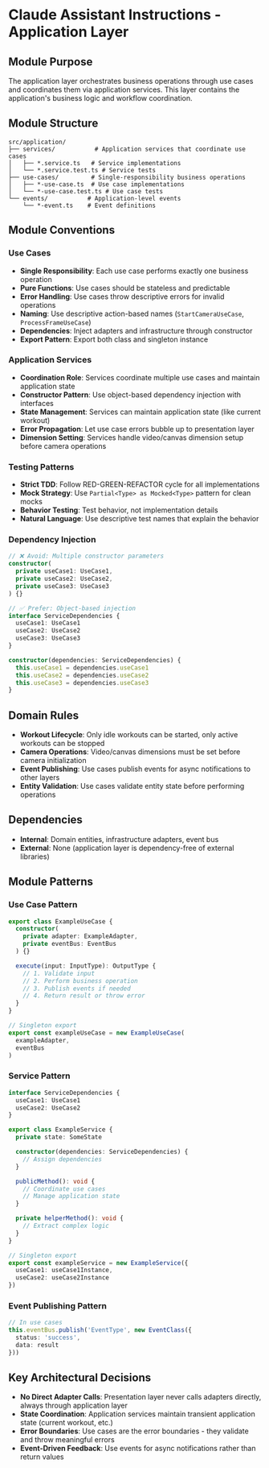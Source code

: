# Claude Assistant Instructions - Application Layer

## Module Purpose
The application layer orchestrates business operations through use cases and coordinates them via application services. This layer contains the application's business logic and workflow coordination.

## Module Structure
```
src/application/
├── services/           # Application services that coordinate use cases
│   ├── *.service.ts   # Service implementations
│   └── *.service.test.ts # Service tests
├── use-cases/         # Single-responsibility business operations
│   ├── *-use-case.ts  # Use case implementations
│   └── *-use-case.test.ts # Use case tests
└── events/           # Application-level events
    └── *-event.ts    # Event definitions
```

## Module Conventions

### Use Cases
- **Single Responsibility**: Each use case performs exactly one business operation
- **Pure Functions**: Use cases should be stateless and predictable
- **Error Handling**: Use cases throw descriptive errors for invalid operations
- **Naming**: Use descriptive action-based names (`StartCameraUseCase`, `ProcessFrameUseCase`)
- **Dependencies**: Inject adapters and infrastructure through constructor
- **Export Pattern**: Export both class and singleton instance

### Application Services
- **Coordination Role**: Services coordinate multiple use cases and maintain application state
- **Constructor Pattern**: Use object-based dependency injection with interfaces
- **State Management**: Services can maintain application state (like current workout)
- **Error Propagation**: Let use case errors bubble up to presentation layer
- **Dimension Setting**: Services handle video/canvas dimension setup before camera operations

### Testing Patterns
- **Strict TDD**: Follow RED-GREEN-REFACTOR cycle for all implementations
- **Mock Strategy**: Use `Partial<Type> as Mocked<Type>` pattern for clean mocks
- **Behavior Testing**: Test behavior, not implementation details
- **Natural Language**: Use descriptive test names that explain the behavior

### Dependency Injection
```typescript
// ❌ Avoid: Multiple constructor parameters
constructor(
  private useCase1: UseCase1,
  private useCase2: UseCase2,
  private useCase3: UseCase3
) {}

// ✅ Prefer: Object-based injection
interface ServiceDependencies {
  useCase1: UseCase1
  useCase2: UseCase2
  useCase3: UseCase3
}

constructor(dependencies: ServiceDependencies) {
  this.useCase1 = dependencies.useCase1
  this.useCase2 = dependencies.useCase2
  this.useCase3 = dependencies.useCase3
}
```

## Domain Rules
- **Workout Lifecycle**: Only idle workouts can be started, only active workouts can be stopped
- **Camera Operations**: Video/canvas dimensions must be set before camera initialization
- **Event Publishing**: Use cases publish events for async notifications to other layers
- **Entity Validation**: Use cases validate entity state before performing operations

## Dependencies
- **Internal**: Domain entities, infrastructure adapters, event bus
- **External**: None (application layer is dependency-free of external libraries)

## Module Patterns

### Use Case Pattern
```typescript
export class ExampleUseCase {
  constructor(
    private adapter: ExampleAdapter,
    private eventBus: EventBus
  ) {}

  execute(input: InputType): OutputType {
    // 1. Validate input
    // 2. Perform business operation
    // 3. Publish events if needed
    // 4. Return result or throw error
  }
}

// Singleton export
export const exampleUseCase = new ExampleUseCase(
  exampleAdapter,
  eventBus
)
```

### Service Pattern
```typescript
interface ServiceDependencies {
  useCase1: UseCase1
  useCase2: UseCase2
}

export class ExampleService {
  private state: SomeState

  constructor(dependencies: ServiceDependencies) {
    // Assign dependencies
  }

  publicMethod(): void {
    // Coordinate use cases
    // Manage application state
  }

  private helperMethod(): void {
    // Extract complex logic
  }
}

// Singleton export
export const exampleService = new ExampleService({
  useCase1: useCase1Instance,
  useCase2: useCase2Instance
})
```

### Event Publishing Pattern
```typescript
// In use cases
this.eventBus.publish('EventType', new EventClass({
  status: 'success',
  data: result
}))
```

## Key Architectural Decisions
- **No Direct Adapter Calls**: Presentation layer never calls adapters directly, always through application layer
- **State Coordination**: Application services maintain transient application state (current workout, etc.)
- **Error Boundaries**: Use cases are the error boundaries - they validate and throw meaningful errors
- **Event-Driven Feedback**: Use events for async notifications rather than return values